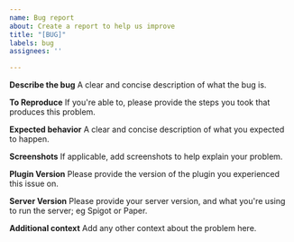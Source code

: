 ```yaml
---
name: Bug report
about: Create a report to help us improve
title: "[BUG]"
labels: bug
assignees: ''

---
```


**Describe the bug**
A clear and concise description of what the bug is.

**To Reproduce**
If you're able to, please provide the steps you took that produces this problem.

**Expected behavior**
A clear and concise description of what you expected to happen.

**Screenshots**
If applicable, add screenshots to help explain your problem.

**Plugin Version**
Please provide the version of the plugin you experienced this issue on.

**Server Version**
Please provide your server version, and what you're using to run the server; eg Spigot or Paper.

**Additional context**
Add any other context about the problem here.
